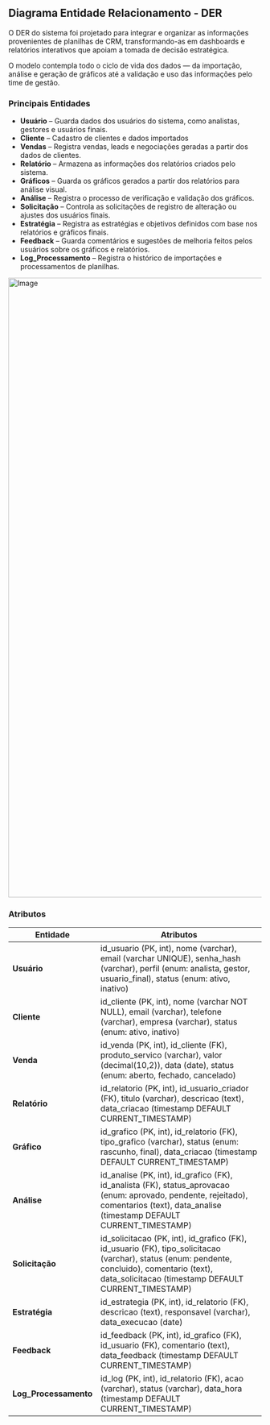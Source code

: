 ## Diagrama Entidade Relacionamento - DER
O DER do sistema foi projetado para integrar e organizar as informações provenientes de planilhas de CRM, transformando-as em dashboards e relatórios interativos que apoiam a tomada de decisão estratégica.

O modelo contempla todo o ciclo de vida dos dados — da importação, análise e geração de gráficos até a validação e uso das informações pelo time de gestão.


### Principais Entidades 

- **Usuário** – Guarda dados dos usuários do sistema, como analistas, gestores e usuários finais.
- **Cliente** – Cadastro de clientes e dados importados
- **Vendas** – Registra vendas, leads e negociações geradas a partir dos dados de clientes.
- **Relatório** – Armazena as informações dos relatórios criados pelo sistema.
- **Gráficos** – Guarda os gráficos gerados a partir dos relatórios para análise visual.
- **Análise** – Registra o processo de verificação e validação dos gráficos.
- **Solicitação** – Controla as solicitações de registro de alteração ou ajustes dos usuários finais.
- **Estratégia** – Registra as estratégias e objetivos definidos com base nos relatórios e gráficos finais.
- **Feedback** – Guarda comentários e sugestões de melhoria feitos pelos usuários sobre os gráficos e relatórios.
- **Log_Processamento** – Registra o histórico de importações e processamentos de planilhas.

<img width="1874" height="1230" alt="Image" src="https://github.com/user-attachments/assets/7a474b6a-b907-4dc7-9feb-9a42a3e6e5f0" />

### Atributos

| Entidade              | Atributos|
| --------------------- | -------- |
| **Usuário**           | id_usuario (PK, int), nome (varchar), email (varchar UNIQUE), senha_hash (varchar), perfil (enum: analista, gestor, usuario_final), status (enum: ativo, inativo)|
| **Cliente**           | id_cliente (PK, int), nome (varchar NOT NULL), email (varchar), telefone (varchar), empresa (varchar), status (enum: ativo, inativo)|
| **Venda**             | id_venda (PK, int), id_cliente (FK), produto_servico (varchar), valor (decimal(10,2)), data (date), status (enum: aberto, fechado, cancelado)|
| **Relatório**         | id_relatorio (PK, int), id_usuario_criador (FK), titulo (varchar), descricao (text), data_criacao (timestamp DEFAULT CURRENT_TIMESTAMP)|
| **Gráfico**           | id_grafico (PK, int), id_relatorio (FK), tipo_grafico (varchar), status (enum: rascunho, final), data_criacao (timestamp DEFAULT CURRENT_TIMESTAMP)|
| **Análise**           | id_analise (PK, int), id_grafico (FK), id_analista (FK), status_aprovacao (enum: aprovado, pendente, rejeitado), comentarios (text), data_analise (timestamp DEFAULT CURRENT_TIMESTAMP)|
| **Solicitação**       | id_solicitacao (PK, int), id_grafico (FK), id_usuario (FK), tipo_solicitacao (varchar), status (enum: pendente, concluido), comentario (text), data_solicitacao (timestamp DEFAULT CURRENT_TIMESTAMP)|
| **Estratégia**        |id_estrategia (PK, int), id_relatorio (FK), descricao (text), responsavel (varchar), data_execucao (date)|
| **Feedback**          | id_feedback (PK, int), id_grafico (FK), id_usuario (FK), comentario (text), data_feedback (timestamp DEFAULT CURRENT_TIMESTAMP)|
| **Log_Processamento** | id_log (PK, int), id_relatorio (FK), acao (varchar), status (varchar), data_hora (timestamp DEFAULT CURRENT_TIMESTAMP)|
